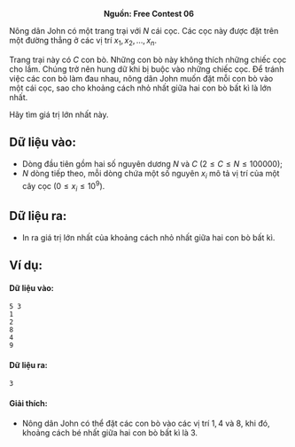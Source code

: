 **<center>Nguồn:  Free Contest 06</center>**

Nông dân John có một trang trại với $N$ cái cọc. Các cọc này được đặt trên một đường thẳng ở các vị trí $x_1, x_2, …, x_n$.

Trang trại này có $C$ con bò. Những con bò này không thích những chiếc cọc cho lắm. Chúng trở nên hung dữ khi bị buộc vào những chiếc cọc. Để tránh việc các con bò làm đau nhau, nông dân John muốn đặt mỗi con bò vào một cái cọc, sao cho khoảng cách nhỏ nhất giữa hai con bò bất kì là lớn nhất. 

Hãy tìm giá trị lớn nhất này.

## Dữ liệu vào:
- Dòng đầu tiên gồm hai số nguyên dương $N$ và $C\ (2 ≤ C ≤ N ≤ 100000)$;
- $N$ dòng tiếp theo, mỗi dòng chứa một số nguyên $x_i$ mô tả vị trí của một cây cọc $(0 ≤ x_i ≤ 10^9)$.

## Dữ liệu ra:
- In ra giá trị lớn nhất của khoảng cách nhỏ nhất giữa hai con bò bất kì.

## Ví dụ:
#### Dữ liệu vào:
```
5 3
1
2
8
4
9
```

#### Dữ liệu ra:
```
3
```

#### Giải thích:
- Nông dân John có thể đặt các con bò vào các vị trí $1, 4$ và $8$, khi đó, khoảng cách bé nhất giữa hai con bò bất kì là $3$.